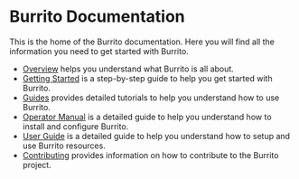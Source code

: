 # Burrito Documentation

This is the home of the Burrito documentation. Here you will find all the information you need to get started with Burrito.

- [Overview](./overview.md) helps you understand what Burrito is all about.
- [Getting Started](./getting-started.md) is a step-by-step guide to help you get started with Burrito.
- [Guides](./guides/index.md) provides detailed tutorials to help you understand how to use Burrito.
- [Operator Manual](./operator-manual/index.md) is a detailed guide to help you understand how to install and configure Burrito.
- [User Guide](./user-guide/index.md) is a detailed guide to help you understand how to setup and use Burrito resources.
- [Contributing](./contributing.md) provides information on how to contribute to the Burrito project.
<!-- - [Reference](./reference/) provides detailed information about the Burrito CRDs and their specifications.
- [FAQ](./faq.md) answers some of the most frequently asked questions about Burrito. -->
